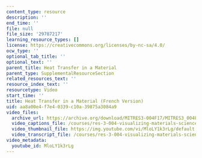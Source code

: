 ```yaml
---
content_type: resource
description: ''
end_time: ''
file: null
file_size: '29787217'
learning_resource_types: []
license: https://creativecommons.org/licenses/by-nc-sa/4.0/
ocw_type: ''
optional_tab_title: ''
optional_text: ''
parent_title: Heat Transfer in a Material
parent_type: SupplementalResourceSection
related_resources_text: ''
resource_index_text: ''
resourcetype: Video
start_time: ''
title: Heat Transfer in a Material (French Version)
uid: aa8a00e4-f7e4-0339-c10a-39875a3084a9
video_files:
  archive_url: https://archive.org/download/MITRES3-004F17/MITRES3_004F17_2017EPFL_bingg_fr_300k.mp4
  video_captions_file: /courses/res-3-004-visualizing-materials-science-fall-2017/9c5b0234e91e54f9ac8b9255d59a3238_MloLY1k3rLg.vtt
  video_thumbnail_file: https://img.youtube.com/vi/MloLY1k3rLg/default.jpg
  video_transcript_file: /courses/res-3-004-visualizing-materials-science-fall-2017/deda99347c52ac4028ce87d02210ff7e_MloLY1k3rLg.pdf
video_metadata:
  youtube_id: MloLY1k3rLg
---
```

